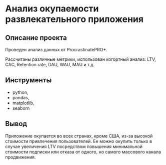 # Анализ окупаемости развлекательного приложения
## Описание проекта
Проведен анализ данных от ProcrastinatePRO+.

Рассчитаны различные метрики, использован когортный анализ: LTV, CAC, Retention rate, DAU, WAU, MAU и т.д.
## Инструменты
- python,
- pandas,
- matplotlib,
- seaborn
## Вывод
Приложение окупается во всех странах, кроме США, из-за высокой стоимости привлечения пользователей. Ее можно окупить только в случае увеличения LTV посредством повышения минимальной стоимости подписки или отказа от одного, но самого массового канала продвижения.
